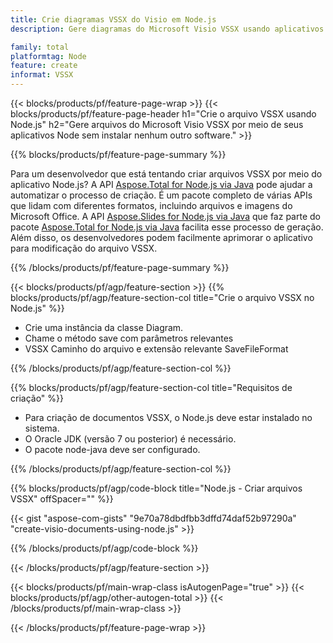 ```yaml
---
title: Crie diagramas VSSX do Visio em Node.js
description: Gere diagramas do Microsoft Visio VSSX usando aplicativos Node sem usar o Microsoft Office. 

family: total
platformtag: Node
feature: create
informat: VSSX
---
```

{{< blocks/products/pf/feature-page-wrap >}}
{{< blocks/products/pf/feature-page-header h1="Crie o arquivo VSSX usando Node.js" h2="Gere arquivos do Microsoft Visio VSSX por meio de seus aplicativos Node sem instalar nenhum outro software." >}}

{{% blocks/products/pf/feature-page-summary %}}

Para um desenvolvedor que está tentando criar arquivos VSSX por meio do aplicativo Node.js? A API [Aspose.Total for Node.js via Java](https://products.aspose.com/total/pt/nodejs-java/) pode ajudar a automatizar o processo de criação. É um pacote completo de várias APIs que lidam com diferentes formatos, incluindo arquivos e imagens do Microsoft Office. A API [Aspose.Slides for Node.js via Java](https://products.aspose.com/slides/pt/nodejs-java/) que faz parte do pacote [Aspose.Total for Node.js via Java](https://products.aspose.com/total/pt/nodejs-java/) facilita esse processo de geração. Além disso, os desenvolvedores podem facilmente aprimorar o aplicativo para modificação do arquivo VSSX. 

{{% /blocks/products/pf/feature-page-summary %}}

{{< blocks/products/pf/agp/feature-section >}}
{{% blocks/products/pf/agp/feature-section-col title="Crie o arquivo VSSX no Node.js" %}}

- Crie uma instância da classe Diagram.
- Chame o método save com parâmetros relevantes
- VSSX Caminho do arquivo e extensão relevante SaveFileFormat

{{% /blocks/products/pf/agp/feature-section-col %}}

{{% blocks/products/pf/agp/feature-section-col title="Requisitos de criação" %}}

- Para criação de documentos VSSX, o Node.js deve estar instalado no sistema.
- O Oracle JDK (versão 7 ou posterior) é necessário.
- O pacote node-java deve ser configurado.

{{% /blocks/products/pf/agp/feature-section-col %}}

{{% blocks/products/pf/agp/code-block title="Node.js - Criar arquivos VSSX" offSpacer="" %}}

{{< gist "aspose-com-gists" "9e70a78dbdfbb3dffd74daf52b97290a" "create-visio-documents-using-node.js" >}}

{{% /blocks/products/pf/agp/code-block %}}

{{< /blocks/products/pf/agp/feature-section >}}

{{< blocks/products/pf/main-wrap-class isAutogenPage="true" >}}
{{< blocks/products/pf/agp/other-autogen-total >}}
{{< /blocks/products/pf/main-wrap-class >}}

{{< /blocks/products/pf/feature-page-wrap >}}